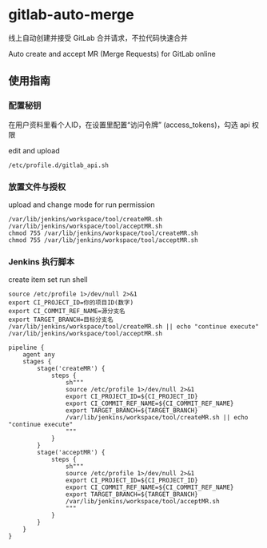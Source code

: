 # gitlab-auto-merge

线上自动创建并接受 GitLab 合并请求，不拉代码快速合并

Auto create and accept MR (Merge Requests) for GitLab online


## 使用指南

### 配置秘钥

在用户资料里看个人ID，在设置里配置“访问令牌” (access_tokens)，勾选 api 权限

edit and upload
```
/etc/profile.d/gitlab_api.sh
```

### 放置文件与授权

upload and change mode for run permission
```
/var/lib/jenkins/workspace/tool/createMR.sh
/var/lib/jenkins/workspace/tool/acceptMR.sh
chmod 755 /var/lib/jenkins/workspace/tool/createMR.sh
chmod 755 /var/lib/jenkins/workspace/tool/acceptMR.sh
```

### Jenkins 执行脚本

create item set run shell
```shell
source /etc/profile 1>/dev/null 2>&1
export CI_PROJECT_ID=你的项目ID(数字)
export CI_COMMIT_REF_NAME=源分支名
export TARGET_BRANCH=目标分支名
/var/lib/jenkins/workspace/tool/createMR.sh || echo "continue execute"
/var/lib/jenkins/workspace/tool/acceptMR.sh
```

```pipeline
pipeline {
    agent any
    stages {
        stage('createMR') {
            steps {
                sh"""
                source /etc/profile 1>/dev/null 2>&1
                export CI_PROJECT_ID=${CI_PROJECT_ID}
                export CI_COMMIT_REF_NAME=${CI_COMMIT_REF_NAME}
                export TARGET_BRANCH=${TARGET_BRANCH}
                /var/lib/jenkins/workspace/tool/createMR.sh || echo "continue execute"
                """
            }
        }
        stage('acceptMR') {
            steps {
                sh"""
                source /etc/profile 1>/dev/null 2>&1
                export CI_PROJECT_ID=${CI_PROJECT_ID}
                export CI_COMMIT_REF_NAME=${CI_COMMIT_REF_NAME}
                export TARGET_BRANCH=${TARGET_BRANCH}
                /var/lib/jenkins/workspace/tool/acceptMR.sh
                """
            }
        }
    }
}
```
